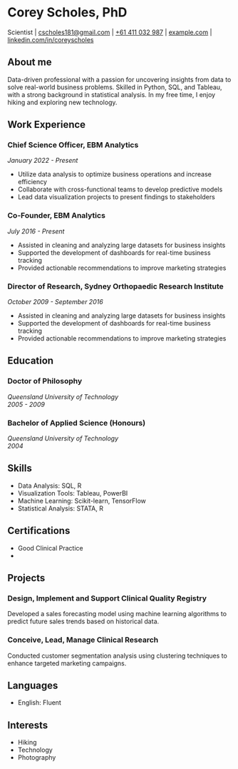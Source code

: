 # Corey Scholes, PhD
Scientist
| [cscholes181@gmail.com](mailto:cscholes181@gmail.com)
| [+61 411 032 987](tel:+61411032987)
| [example.com](https://example.com)
| [linkedin.com/in/coreyscholes](https://www2.linkedin.com/in/coreyscholes/)

## About me
Data-driven professional with a passion for uncovering insights from data to solve real-world business problems. Skilled in Python, SQL, and Tableau, with a strong background in statistical analysis. In my free time, I enjoy hiking and exploring new technology.

## Work Experience

### Chief Science Officer, EBM Analytics
*January 2022 - Present*

- Utilize data analysis to optimize business operations and increase efficiency
- Collaborate with cross-functional teams to develop predictive models
- Lead data visualization projects to present findings to stakeholders

### Co-Founder, EBM Analytics
*July 2016 - Present*

- Assisted in cleaning and analyzing large datasets for business insights
- Supported the development of dashboards for real-time business tracking
- Provided actionable recommendations to improve marketing strategies

### Director of Research, Sydney Orthopaedic Research Institute
*October 2009 - September 2016*

- Assisted in cleaning and analyzing large datasets for business insights
- Supported the development of dashboards for real-time business tracking
- Provided actionable recommendations to improve marketing strategies

## Education

### Doctor of Philosophy  
*Queensland University of Technology*  
*2005 - 2009*

### Bachelor of Applied Science (Honours)  
*Queensland University of Technology*  
*2004*

## Skills

- Data Analysis: SQL, R
- Visualization Tools: Tableau, PowerBI
- Machine Learning: Scikit-learn, TensorFlow
- Statistical Analysis: STATA, R

## Certifications

- Good Clinical Practice
- 

## Projects

### Design, Implement and Support Clinical Quality Registry
Developed a sales forecasting model using machine learning algorithms to predict future sales trends based on historical data.

### Conceive, Lead, Manage Clinical Research
Conducted customer segmentation analysis using clustering techniques to enhance targeted marketing campaigns.

## Languages

- English: Fluent

## Interests

- Hiking
- Technology
- Photography
